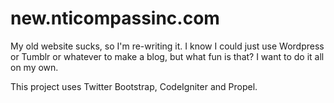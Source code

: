 # new.nticompassinc.com
My old website sucks, so I'm re-writing it.  I know I could just use Wordpress or Tumblr or whatever to make a blog, but what fun is that?  I want to do it all on my own.

This project uses Twitter Bootstrap, CodeIgniter and Propel.
